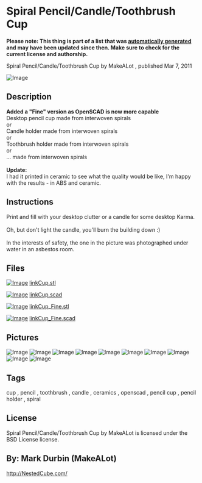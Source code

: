 Spiral Pencil/Candle/Toothbrush Cup
===============
**Please note: This thing is part of a list that was [automatically generated](https://github.com/carlosgs/export-things) and may have been updated since then. Make sure to check for the current license and authorship.**  

Spiral Pencil/Candle/Toothbrush Cup  by MakeALot , published Mar 7, 2011

![Image](img/linkCup_Fine_display_large.jpg)

Description
--------
__Added a "Fine" version as OpenSCAD is now more capable__  <br />
Desktop pencil cup made from interwoven spirals  <br />
or  <br />
Candle holder made from interwoven spirals  <br />
or  <br />
Toothbrush holder made from interwoven spirals  <br />
or  <br />
... made from interwoven spirals  <br />
<br />
<b>Update:</b> <br />
I had it printed in ceramic to see what the quality would be like, I'm happy with the results - in ABS and ceramic.

Instructions
--------
Print and fill with your desktop clutter or a candle for some desktop Karma.<br />
<br />
Oh, but don't light the candle, you'll burn the building down :) <br />
<br />
In the interests of safety, the one in the picture was photographed under water in an asbestos room.

Files
--------
[![Image](img/linkCup_preview_tinycard.jpg)](linkCup.stl)
 [ linkCup.stl](linkCup.stl)  

[![Image](img/Gears_preview_tinycard.jpg)](linkCup.scad)
 [ linkCup.scad](linkCup.scad)  

[![Image](img/linkCup_Fine_preview_tinycard.jpg)](linkCup_Fine.stl)
 [ linkCup_Fine.stl](linkCup_Fine.stl)  

[![Image](img/Gears_preview_tinycard.jpg)](linkCup_Fine.scad)
 [ linkCup_Fine.scad](linkCup_Fine.scad)  



Pictures
--------
![Image](img/linkCup_display_large.jpg)
![Image](img/linkCup_repG_display_large_display_large.jpg)
![Image](img/pen_holder_display_large_display_large.jpg)
![Image](img/candle_holder_display_large_display_large.jpg)
![Image](img/spiral_holder_display_large_display_large.jpg)
![Image](img/linkCup_display_large_display_large.jpg)
![Image](img/023_display_large_display_large.jpg)
![Image](img/003_2_display_large_display_large.jpg)
![Image](img/100um_Pencilpot_display_large.jpg)
![Image](img/Link_017_display_large.jpg)


Tags
--------
cup , pencil , toothbrush , candle , ceramics , openscad , pencil cup , pencil holder , spiral  

  

License
--------
Spiral Pencil/Candle/Toothbrush Cup by MakeALot is licensed under the BSD License license.  



By: Mark Durbin (MakeALot)
--------
<http://NestedCube.com/>